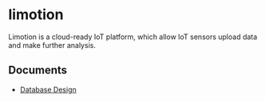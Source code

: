 # limotion
Limotion is a cloud-ready IoT platform, which allow IoT sensors upload data and make further analysis.

## Documents
* [Database Design](doc/db-design.md)
